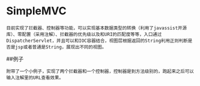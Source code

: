 # SimpleMVC

    目前实现了拦截器、控制器等功能，可以实现基本数据类型的转换（利用了javassist开源库）、零配置（采用注解）、拦截器的优先级以及和URI的匹配度等等，入口通过DispatcherServlet，并且可以和IOC容器结合，视图层根据返回的String利用正则判断是否是jsp或者普通是String，展现出不同的视图。

##例子
    
    附带了一个小例子，实现了两个拦截器和一个控制器，控制器是到方法级别的，跑起来之后可以输入注解里的URL查看效果。
